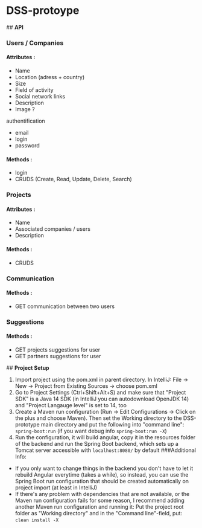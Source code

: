 # __DSS-protoype__

## **API**

### Users / Companies

#### Attributes :

- Name
- Location (adress + country)
- Size
- Field of activity
- Social network links
- Description
- Image ?

authentification
- email
- login
- password


#### Methods :

- login
- CRUDS (Create, Read, Update, Delete, Search)

### Projects

#### Attributes :

- Name
- Associated companies / users
- Description

#### Methods :

- CRUDS

### Communication

#### Methods :

- GET communication between two users

### Suggestions

#### Methods :

- GET projects suggestions for user
- GET partners suggestions for user

## **Project Setup**
1. Import project using the pom.xml in parent directory. In IntelliJ: File -> New -> Project from Existing Sources -> choose pom.xml
2. Go to Project Settings (Ctrl+Shift+Alt+S) and make sure that "Project SDK" is a Java 14 SDK (in IntelliJ you can autodownload OpenJDK 14) and "Project Langauge level" is set to 14, too
3. Create a Maven run configuration (Run -> Edit Configurations -> Click on the plus and choose Maven). Then set the Working directory to the DSS-prototype main directory and put the following into "command line": <code>spring-boot:run</code> (if you want debug info <code>spring-boot:run -X</code>)
4. Run the configuration, it will build angular, copy it in the resources folder of the backend and run the Spring Boot backend, which sets up a Tomcat server accessible with <code>localhost:8080/</code> by default
###Additional Info:
- If you only want to change things in the backend you don't have to let it rebuild Angular everytime (takes a while), so instead, you can use the Spring Boot run configuration that should be created automatically on project import (at least in IntelliJ)
- If there's any problem with dependencies that are not available, or the Maven run configuration fails for some reason, I recommend adding another Maven run configuration and running it: Put the project root folder as "Working directory" and in the "Command line"-field, put: <code>clean install -X</code>
